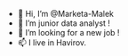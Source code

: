 - 👋 Hi, I’m @Marketa-Malek
- 👀 I’m junior data analyst !
- 🌱 I’m looking for a new job !
- 📫 I live in Havirov.

<!---
Marketa-Malek/Marketa-Malek is a ✨ special ✨ repository because its `README.md` (this file) appears on your GitHub profile.
You can click the Preview link to take a look at your changes.
--->
